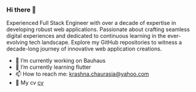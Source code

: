 ### Hi there 👋

Experienced Full Stack Engineer with over a decade of expertise in developing robust web applications. Passionate about crafting seamless digital experiences and dedicated to continuous learning in the ever-evolving tech landscape. Explore my GitHub repositories to witness a decade-long journey of innovative web application creations.

- 🔭 I’m currently working on Bauhaus
- 🌱 I’m currently learning flutter
- 📫 How to reach me: krashna.chaurasia@yahoo.com
- 🔖 My cv [cv](https://github.com/krashnakant/cv/blob/main/Krashna_cv.png)

<!--
**krashnakant/krashnakant** is a ✨ _special_ ✨ repository because its `README.md` (this file) appears on your GitHub profile.

Here are some ideas to get you started:

- 🔭 I’m currently working on ... 
- 🌱 I’m currently learning ...
- 👯 I’m looking to collaborate on ...
- 🤔 I’m looking for help with ...
- 💬 Ask me about ...
- 📫 How to reach me: ...
- 😄 Pronouns: ...
- ⚡ Fun fact: ...
-->
